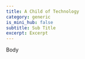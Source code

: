 ```yaml
---
title: A Child of Technology
category: generic
is_mini_hub: false
subtitle: Sub Title
excerpt: Excerpt
---
```

Body